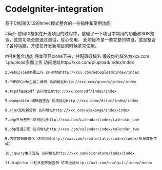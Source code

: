 # CodeIgniter-integration

基于CI框架3.1.9的hmvc模式整合的一些插件和常用功能

#简介
使用CI框架在开发项目的过程中，整理了一下项目中常用的功能和SDK整合，这些功能全部通过测试，放心使用，
此项目不是一套完整的项目，这是整合了各种功能，方便在开发新项目的时候拿来使用。

#相关整合功能
将本项目clone下来，并配置好域名
假设你的域名为xxx.com
	1.plupload多图上传 访问地址http://xxx.com/plupload/index/index

	2.webupload多图上传 访问地址http://xxx.com/webupload/index/index
	
	3.PHPQRCode生成二维码 访问地址http://xxx.com/qrcode/index/index
	
	4.tcpdf生成pdf 访问地址http://xxx.com/pdf/index/index
	
	5.wangeditor编辑器整合 访问地址http://xxx.come/ditor/index/index
	
	6.ajax无刷新分页 访问地址http://xxx.com/ajaxpage/index/index
	
	7.php日历签到 访问地址http://xxx.com/calendar/index/calendar_one
	
	8.php普通日历 访问地址http://xxx.com/calendar/index/calendar_two
	
	9.内容数据静态化 访问地址http://xxx.com/createstatic/index/index(批量数据生成)
	
	10.jquery电子签名 访问地址http://xxx.com/signature/index/index
	
	11.highcharts柱状图数据显示 访问地址http://xxx.com/analysis/index/index
	